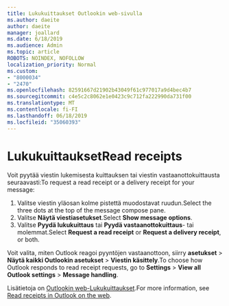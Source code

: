```yaml
---
title: Lukukuittaukset Outlookin web-sivulla
ms.author: daeite
author: daeite
manager: joallard
ms.date: 6/18/2019
ms.audience: Admin
ms.topic: article
ROBOTS: NOINDEX, NOFOLLOW
localization_priority: Normal
ms.custom:
- "8000034"
- "2470"
ms.openlocfilehash: 82591667d21902b43049f61c977017a9d4bec4b7
ms.sourcegitcommit: c4e5c2c8062e1e0423c9c712fa222990da731f00
ms.translationtype: MT
ms.contentlocale: fi-FI
ms.lasthandoff: 06/18/2019
ms.locfileid: "35060393"
---
```

# <a name="read-receipts"></a><span data-ttu-id="6d609-102">Lukukuittaukset</span><span class="sxs-lookup"><span data-stu-id="6d609-102">Read receipts</span></span>

<span data-ttu-id="6d609-103">Voit pyytää viestin lukemisesta kuittauksen tai viestin vastaanottokuittausta seuraavasti:</span><span class="sxs-lookup"><span data-stu-id="6d609-103">To request a read receipt or a delivery receipt for your message:</span></span>

1. <span data-ttu-id="6d609-104">Valitse viestin yläosan kolme pistettä muodostavat ruudun.</span><span class="sxs-lookup"><span data-stu-id="6d609-104">Select the three dots at the top of the message compose pane.</span></span>
1. <span data-ttu-id="6d609-105">Valitse **Näytä viestiasetukset**.</span><span class="sxs-lookup"><span data-stu-id="6d609-105">Select **Show message options**.</span></span>
1. <span data-ttu-id="6d609-106">Valitse **Pyydä lukukuittaus** tai **Pyydä vastaanottokuittaus**- tai molemmat.</span><span class="sxs-lookup"><span data-stu-id="6d609-106">Select **Request a read receipt** or **Request a delivery receipt**, or both.</span></span>

<span data-ttu-id="6d609-107">Voit valita, miten Outlook reagoi pyyntöjen vastaanottoon, siirry **asetukset** > **Näytä kaikki Outlookin asetukset** > **Viestin käsittely**.</span><span class="sxs-lookup"><span data-stu-id="6d609-107">To choose how Outlook responds to read receipt requests, go to **Settings** > **View all Outlook settings** > **Message handling**.</span></span>

<span data-ttu-id="6d609-108">Lisätietoja on [Outlookin web-Lukukuittaukset](https://support.office.com/article/e09af74d-3519-45fc-a680-37a538a92157).</span><span class="sxs-lookup"><span data-stu-id="6d609-108">For more information, see [Read receipts in Outlook on the web](https://support.office.com/article/e09af74d-3519-45fc-a680-37a538a92157).</span></span>